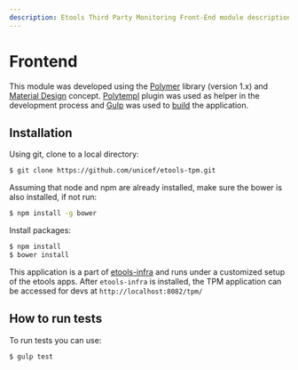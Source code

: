 ```yaml
---
description: Etools Third Party Monitoring Front-End module description
---
```


# Frontend

This module was developed using the [Polymer](https://www.polymer-project.org/) library \(version 1.x\) and [Material Design](https://material.io/) concept. [Polytempl](https://www.npmjs.com/package/polytempl) plugin was used as helper in the development process and [Gulp](https://gulpjs.com/) was used to [build](build-process.md) the application.

## Installation

Using git, clone to a local directory:

```bash
$ git clone https://github.com/unicef/etools-tpm.git
```

Assuming that node and npm are already installed, make sure the bower is also installed, if not run:

```bash
$ npm install -g bower
```

Install packages:

```bash
$ npm install
$ bower install
```

This application is a part of [etools-infra](https://github.com/unicef/etools-infra) and runs under a customized setup of the etools apps. After `etools-infra` is installed, the TPM application can be accessed for devs at `http://localhost:8082/tpm/`

## How to run tests

To run tests you can use:

```bash
$ gulp test
```

